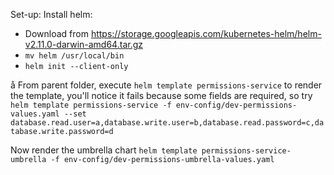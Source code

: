 Set-up:
Install helm:
* Download from https://storage.googleapis.com/kubernetes-helm/helm-v2.11.0-darwin-amd64.tar.gz
* `mv helm /usr/local/bin`
* `helm init --client-only`

å
From parent folder, execute `helm template permissions-service` to render the template, you'll notice it fails because some fields are required,
so try `helm template permissions-service -f env-config/dev-permissions-values.yaml --set database.read.user=a,database.write.user=b,database.read.password=c,database.write.password=d`

Now render the umbrella chart `helm template permissions-service-umbrella -f env-config/dev-permissions-umbrella-values.yaml`
